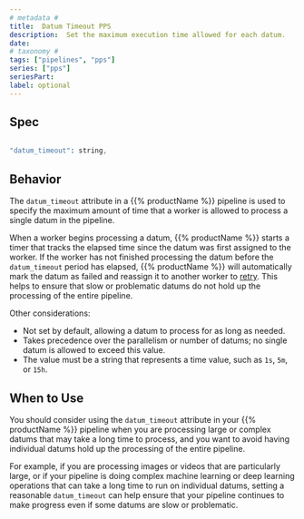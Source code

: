 ```yaml
---
# metadata # 
title:  Datum Timeout PPS
description:  Set the maximum execution time allowed for each datum.
date: 
# taxonomy #
tags: ["pipelines", "pps"]
series: ["pps"]
seriesPart:
label: optional
---
```

## Spec 

```s

"datum_timeout": string,

```

## Behavior 

The `datum_timeout` attribute in a {{% productName %}} pipeline is used to specify the maximum amount of time that a worker is allowed to process a single datum in the pipeline.

When a worker begins processing a datum, {{% productName %}} starts a timer that tracks the elapsed time since the datum was first assigned to the worker. If the worker has not finished processing the datum before the `datum_timeout` period has elapsed, {{% productName %}} will automatically mark the datum as failed and reassign it to another worker to [retry](/{{%release%}}/build-dags/pipeline-spec/datum-tries). This helps to ensure that slow or problematic datums do not hold up the processing of the entire pipeline.

Other considerations:

- Not set by default, allowing a datum to process for as long as needed.
- Takes precedence over the parallelism or number of datums; no single datum is allowed to exceed this value.
- The value must be a string that represents a time value, such as `1s`, `5m`, or `15h`. 

## When to Use 

You should consider using the `datum_timeout` attribute in your {{% productName %}} pipeline when you are processing large or complex datums that may take a long time to process, and you want to avoid having individual datums hold up the processing of the entire pipeline.

For example, if you are processing images or videos that are particularly large, or if your pipeline is doing complex machine learning or deep learning operations that can take a long time to run on individual datums, setting a reasonable `datum_timeout` can help ensure that your pipeline continues to make progress even if some datums are slow or problematic.

